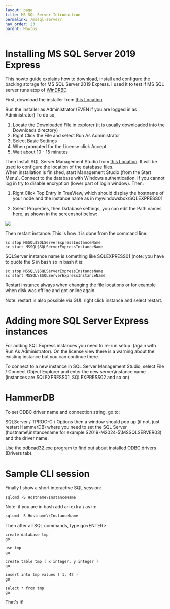 ```yaml
---
layout: page
title: MS SQL Server Introduction
permalink: /mssql-server/
nav_order: 23
parent: Howtos
---
```


# [](#header-1) Installing MS SQL Server 2019 Express

This howto guide explains how to download, install and configure
the backing storage for MS SQL Server 2019 Express. I used it
to test if MS SQL server runs atop of [WinDRBD](https://www.github.com/LINBIT/WinDRBD).

First, download the installer from [this Location](https://www.microsoft.com/en-us/evalcenter/download-sql-server-2019)

Run the installer as Administrator (EVEN if you are logged in as Administrator)
To do so,

1. Locate the Downloaded File in explorer (it is usually downloaded into
    the Downloads directory)
2. Right Click the File and select Run As Administrator
3. Select Basic Settings
4. When prompted for the License click Accept
5. Wait about 10 - 15 minutes

Then Install SQL Server Management Studio from [this Location](https://learn.microsoft.com/en-us/sql/ssms/download-sql-server-management-studio-ssms-19?view=sql-server-ver16). It will be used to configure the location of the database files.  
When installation is finished, start Management Studio (from the Start Menu). Connect to the database with Windows authentication. If you cannot log in try to disable encryption (lower part of login window). Then:

1. Right Click Top Entry in TreeView, which should display the hostname of your node and the instance name as in mywindowsbox\SQLEXPRESS01

2. Select Properties, then Database settings, you can edit the Path names here,
as shown in the screenshot below:

![](../../assets/images/SetPathOfMSSQLServer.png)

Then restart instance: This is how it is done from the command line:

	sc stop MSSQL$SQLServerExpressInstanceName
	sc start MSSQL$SQLServerExpressInstanceName

SQLServer instance name is something like SQLEXPRESS01
(note: you have to quote the $ in bash so in bash it is:

	sc stop MSSQL\$SQLServerExpressInstanceName
	sc start MSSQL\$SQLServerExpressInstanceName

Restart instance always when changing the file locations or
for example when disk was offline and got online again.

Note: restart is also possible via GUI: right click instance and
select restart.

# [](#header-2) Adding more SQL Server Express instances

For adding SQL Express instances you need to re-run setup.
(again with Run As Administrator). On the license view there
is a warning about the existing instance but you can continue
there.

To connect to a new instance in SQL Server Management Studio,
select File / Connect Object Explorer and enter the new
server\\instance name (instances are SQLEXPRESS01, SQLEXPRESS02 and so on)

# [](#header-2) HammerDB

To set ODBC driver name and connection string, go to:

SQLServer / TPROC-C / Options then a window should pop up
(if not, just restart HammerDB) where you need to set
the SQL Server (hostname\instancename for example
S2019-M2024-5\MSSQLSERVER03) and the driver name.

Use the odbcad32.exe program to find out about installed
ODBC drivers (Drivers tab).

# [](#header-2) Sample CLI session

Finally I show a short interactive SQL session:

	sqlcmd -S Hostname\InstanceName

Note: if you are in bash add an extra \ as in:

	sqlcmd -S Hostname\\InstanceName

Then after all SQL commands, type go\<ENTER\>

	create database tmp
	go

	use tmp
	go

	create table tmp ( x integer, y integer )
	go

	insert into tmp values ( 1, 42 )
	go

	select * from tmp
	go

That's it!
